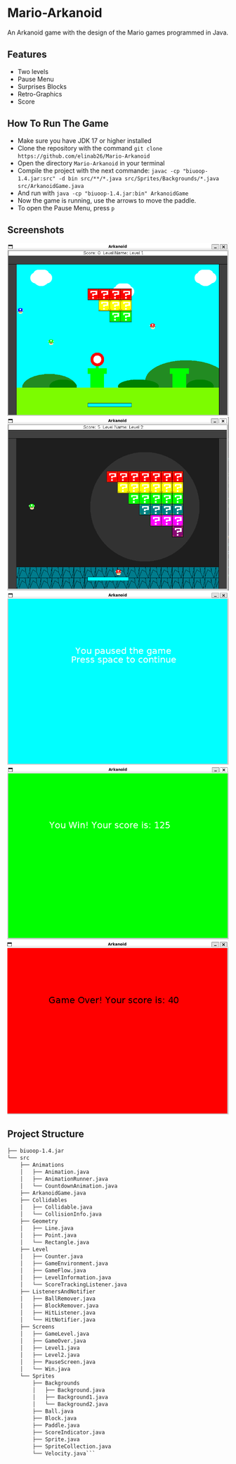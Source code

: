 # Mario-Arkanoid
An Arkanoid game with the design of the Mario games programmed in Java.

## Features
- Two levels
- Pause Menu
- Surprises Blocks
- Retro-Graphics
- Score

## How To Run The Game
- Make sure you have JDK 17 or higher installed
- Clone the repository with the command `git clone https://github.com/elinab26/Mario-Arkanoid`
- Open the directory `Mario-Arkanoid` in your terminal
- Compile the project with the next commande: `javac -cp "biuoop-1.4.jar:src" -d bin src/**/*.java src/Sprites/Backgrounds/*.java src/ArkanoidGame.java`
- And run with `java -cp "biuoop-1.4.jar:bin" ArkanoidGame`
- Now the game is running, use the arrows to move the paddle.
- To open the Pause Menu, press `p`

## Screenshots
![Level 1 is running](images/Level1.png)
![Level 2 is running](images/Level2.png)
![Pause menu](images/Pause-Menu.png)
![Win Screen](images/Win.png)
![Game Over Screen](images/Game-Over.png)

## Project Structure
```├── Mario Arkanoid.iml
├── biuoop-1.4.jar
└── src
    ├── Animations
    │   ├── Animation.java
    │   ├── AnimationRunner.java
    │   └── CountdownAnimation.java
    ├── ArkanoidGame.java
    ├── Collidables
    │   ├── Collidable.java
    │   └── CollisionInfo.java
    ├── Geometry
    │   ├── Line.java
    │   ├── Point.java
    │   └── Rectangle.java
    ├── Level
    │   ├── Counter.java
    │   ├── GameEnvironment.java
    │   ├── GameFlow.java
    │   ├── LevelInformation.java
    │   └── ScoreTrackingListener.java
    ├── ListenersAndNotifier
    │   ├── BallRemover.java
    │   ├── BlockRemover.java
    │   ├── HitListener.java
    │   └── HitNotifier.java
    ├── Screens
    │   ├── GameLevel.java
    │   ├── GameOver.java
    │   ├── Level1.java
    │   ├── Level2.java
    │   ├── PauseScreen.java
    │   └── Win.java
    └── Sprites
        ├── Backgrounds
        │   ├── Background.java
        │   ├── Background1.java
        │   └── Background2.java
        ├── Ball.java
        ├── Block.java
        ├── Paddle.java
        ├── ScoreIndicator.java
        ├── Sprite.java
        ├── SpriteCollection.java
        └── Velocity.java```